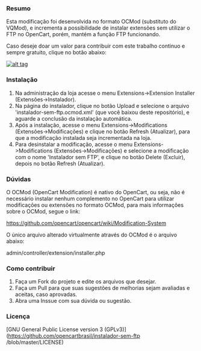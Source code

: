 ### Resumo

Esta modificação foi desenvolvida no formato OCMod (substituto do VQMod), e incrementa a possibilidade de instalar extensões sem utilizar o FTP no OpenCart, porém, mantém a função FTP funcionando.

Caso deseje doar um valor para contribuir com este trabalho continuo e sempre gratuito, clique no botão abaixo:

[![alt tag](https://www.paypalobjects.com/pt_BR/BR/i/btn/btn_donateCC_LG.gif)](https://www.paypal.com/cgi-bin/webscr?cmd=_s-xclick&hosted_button_id=7G9TR9PXS6G5J)

### Instalação

 1. Na administração da loja acesse o menu Extensions->Extension Installer (Extensões->Instalador).
 2. Na página do instalador, clique no botão Upload e selecione o arquivo 'instalador-sem-ftp.ocmod.xml' (que você baixou deste repositório), e aguarde a conclusão da instalação automática.
 3. Após a instalação, acesse o menu Extensions->Modifications (Extensões->Modificações) e clique no botão Refresh (Atualizar), para que a modificação instalada seja incrementada na loja.
 4. Para desinstalar a modificação, acesse o menu Extensions->Modifications (Extensões->Modificações) e selecione a modificação com o nome 'Instalador sem FTP', e clique no botão Delete (Excluir), depois no botão Refresh (Atualizar).

### Dúvidas

O OCMod (OpenCart Modification) é nativo do OpenCart, ou seja, não é necessário instalar nenhum complemento no OpenCart para utilizar modificações ou extensões no formato OCMod, para mais informações sobre o OCMod, segue o link:

https://github.com/opencart/opencart/wiki/Modification-System

O único arquivo alterado virtualmente através do OCMod é o arquivo abaixo:

admin/controller/extension/installer.php

### Como contribuir

 1. Faça um Fork do projeto e edite os arquivos que desejar.
 2. Faça um Pull para que suas sugestões de melhorias sejam avaliadas e aceitas, caso aprovadas.
 3. Abra uma Inssue com sua dúvida ou sugestão.

### Licença

[GNU General Public License version 3 (GPLv3)](https://github.com/opencartbrasil/instalador-sem-ftp
/blob/master/LICENSE)
